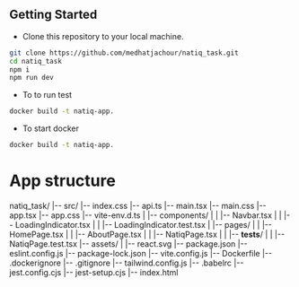 ## Getting Started

- Clone this repository to your local machine.


```bash
git clone https://github.com/medhatjachour/natiq_task.git
cd natiq_task
npm i 
npm run dev
```

- To to run test

```bash
docker build -t natiq-app.
```

- To start docker 

```bash
docker build -t natiq-app.
```

# App structure

natiq_task/
|-- src/
|-- index.css
|-- api.ts
|-- main.tsx
|-- main.css
|-- app.tsx
|-- app.css
|-- vite-env.d.ts
|   |-- components/
|   |   |-- Navbar.tsx
|   |   |-- LoadingIndicator.tsx
|   |   |-- LoadingIndicator.test.tsx
|   |-- pages/
|   |   |-- HomePage.tsx
|   |   |-- AboutPage.tsx
|   |   |-- NatiqPage.tsx
|   |   |-- __tests__/ 
|   |       |-- NatiqPage.test.tsx
|-- assets/
|   |-- react.svg
|-- package.json
|-- eslint.config.js
|-- package-lock.json
|-- vite.config.js
|-- Dockerfile
|-- .dockerignore
|-- .gitignore
|-- tailwind.config.js
|-- .babelrc 
|-- jest.config.cjs 
|-- jest-setup.cjs
|-- index.html
